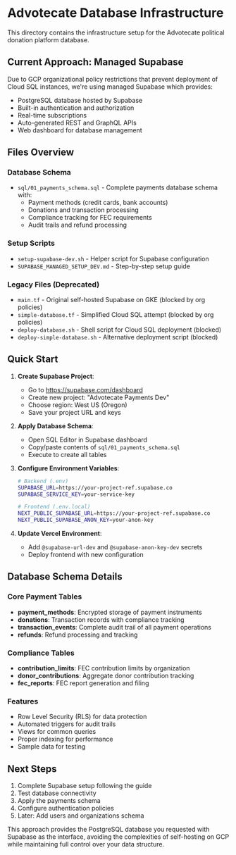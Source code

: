 # Advotecate Database Infrastructure

This directory contains the infrastructure setup for the Advotecate political donation platform database.

## Current Approach: Managed Supabase

Due to GCP organizational policy restrictions that prevent deployment of Cloud SQL instances, we're using managed Supabase which provides:
- PostgreSQL database hosted by Supabase
- Built-in authentication and authorization
- Real-time subscriptions
- Auto-generated REST and GraphQL APIs
- Web dashboard for database management

## Files Overview

### Database Schema
- `sql/01_payments_schema.sql` - Complete payments database schema with:
  - Payment methods (credit cards, bank accounts)
  - Donations and transaction processing
  - Compliance tracking for FEC requirements
  - Audit trails and refund processing

### Setup Scripts
- `setup-supabase-dev.sh` - Helper script for Supabase configuration
- `SUPABASE_MANAGED_SETUP_DEV.md` - Step-by-step setup guide

### Legacy Files (Deprecated)
- `main.tf` - Original self-hosted Supabase on GKE (blocked by org policies)
- `simple-database.tf` - Simplified Cloud SQL attempt (blocked by org policies)
- `deploy-database.sh` - Shell script for Cloud SQL deployment (blocked)
- `deploy-simple-database.sh` - Alternative deployment script (blocked)

## Quick Start

1. **Create Supabase Project**:
   - Go to https://supabase.com/dashboard
   - Create new project: "Advotecate Payments Dev"
   - Choose region: West US (Oregon)
   - Save your project URL and keys

2. **Apply Database Schema**:
   - Open SQL Editor in Supabase dashboard
   - Copy/paste contents of `sql/01_payments_schema.sql`
   - Execute to create all tables

3. **Configure Environment Variables**:
   ```bash
   # Backend (.env)
   SUPABASE_URL=https://your-project-ref.supabase.co
   SUPABASE_SERVICE_KEY=your-service-key

   # Frontend (.env.local)
   NEXT_PUBLIC_SUPABASE_URL=https://your-project-ref.supabase.co
   NEXT_PUBLIC_SUPABASE_ANON_KEY=your-anon-key
   ```

4. **Update Vercel Environment**:
   - Add `@supabase-url-dev` and `@supabase-anon-key-dev` secrets
   - Deploy frontend with new configuration

## Database Schema Details

### Core Payment Tables
- **payment_methods**: Encrypted storage of payment instruments
- **donations**: Transaction records with compliance tracking
- **transaction_events**: Complete audit trail of all payment operations
- **refunds**: Refund processing and tracking

### Compliance Tables
- **contribution_limits**: FEC contribution limits by organization
- **donor_contributions**: Aggregate donor contribution tracking
- **fec_reports**: FEC report generation and filing

### Features
- Row Level Security (RLS) for data protection
- Automated triggers for audit trails
- Views for common queries
- Proper indexing for performance
- Sample data for testing

## Next Steps

1. Complete Supabase setup following the guide
2. Test database connectivity
3. Apply the payments schema
4. Configure authentication policies
5. Later: Add users and organizations schema

This approach provides the PostgreSQL database you requested with Supabase as the interface, avoiding the complexities of self-hosting on GCP while maintaining full control over your data structure.